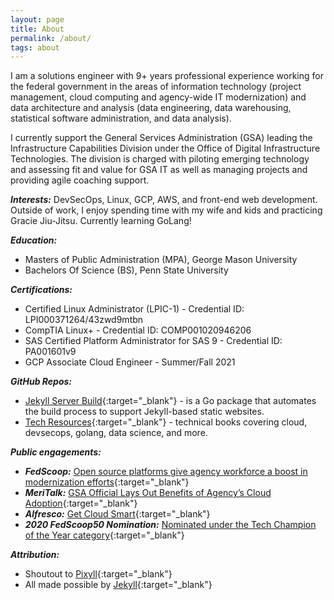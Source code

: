 ```yaml
---
layout: page
title: About
permalink: /about/
tags: about
---
```


I am a solutions engineer with 9+ years professional experience working for the federal government in the areas of information technology (project management, cloud computing and agency-wide IT modernization) and data architecture and analysis (data engineering, data warehousing, statistical software administration, and data analysis). 

I currently support the General Services Administration (GSA) leading the Infrastructure Capabilities Division under the Office of Digital Infrastructure Technologies. The division is charged with piloting emerging technology and assessing fit and value for GSA IT as well as managing projects and providing agile coaching support.  

***Interests:*** DevSecOps, Linux, GCP, AWS, and front-end web development. Outside of work, I enjoy spending time with my wife and kids and practicing Gracie Jiu-Jitsu. Currently learning GoLang! 

***Education:***
* Masters of Public Administration (MPA), George Mason University
* Bachelors Of Science (BS), Penn State University

***Certifications:***
* Certified Linux Administrator (LPIC-1) - Credential ID: LPI000371264/43zwd9mtbn
* CompTIA Linux+ - Credential ID: COMP001020946206
* SAS Certified Platform Administrator for SAS 9 - Credential ID: PA001601v9
* GCP Associate Cloud Engineer - Summer/Fall 2021

***GitHub Repos:***
* [Jekyll Server Build](https://github.com/rkbright/jekyll-server-build){:target="_blank"} - is a Go package that automates the build process to support Jekyll-based static websites.
* [Tech Resources](https://github.com/rkbright/tech/tree/master/docs/books){:target="_blank"} - technical books covering cloud, devsecops, golang, data science, and more.


***Public engagements:***

* ***FedScoop:*** [Open source platforms give agency workforce a boost in modernization efforts](https://www.fedscoop.com/radio/open-source-government-agency-workforce/){:target="_blank"}
* ***MeriTalk:*** [GSA Official Lays Out Benefits of Agency’s Cloud Adoption](https://www.meritalk.com/articles/gsa-official-lays-out-benefits-of-agencys-cloud-adoption/){:target="_blank"}
* ***Alfresco:*** [Get Cloud Smart](https://alfresco.wistia.com/medias/xk24uv0mpv){:target="_blank"}
* ***2020 FedScoop50 Nomination:*** [Nominated under the Tech Champion of the Year category](https://www.fedscoop.com/fedscoop50/vote/){:target="_blank"}

***Attribution:***

* Shoutout to [Pixyll](https://github.com/johno/pixyll){:target="_blank"} 
* All made possible by [Jekyll](https://jekyllrb.com/){:target="_blank"}

